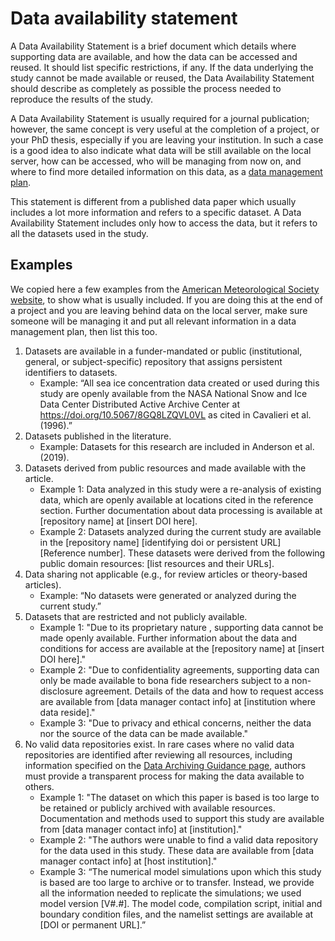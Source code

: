 # Data availability statement

A Data Availability Statement is a brief document which details where supporting data are available, and how the data can be accessed and reused. It should list specific restrictions, if any. If the data underlying the study cannot be made available or reused, the Data Availability Statement should describe as completely as possible the process needed to reproduce the results of the study.

A Data Availability Statement is usually required for a journal publication; however, the same concept is very useful at the completion of a project, or your PhD thesis, especially if you are leaving your institution. In such a case is a good idea to also indicate what data will be still available on the local server, how can be accessed, who will be managing from now on, and where to find more detailed information on this data, as a [data management plan](dmp.md).

This statement is different from a published data paper which usually includes a lot more information and refers to a specific dataset. A Data Availability Statement includes only how to access the data, but it refers to all the datasets used in the study.

## Examples
We copied here a few examples from the [American Meteorological Society website](https://www.ametsoc.org/index.cfm/ams/publications/author-information/formatting-and-manuscript-components/data-availability-statement-examples/), to show what is usually included. If you are doing this at the end of a project and you are leaving behind data on the local server, make sure someone will be managing it and put all relevant information in a data management plan, then list this too.

1) Datasets are available in a funder-mandated or public (institutional, general, or subject-specific) repository that assigns persistent identifiers to datasets.
    - Example: “All sea ice concentration data created or used during this study are openly available from the NASA National Snow and Ice Data Center Distributed Active Archive Center at https://doi.org/10.5067/8GQ8LZQVL0VL as cited in Cavalieri et al. (1996).”
2) Datasets published in the literature.
    - Example: Datasets for this research are included in Anderson et al. (2019).
3) Datasets derived from public resources and made available with the article.
    - Example 1: Data analyzed in this study were a re-analysis of existing data, which are openly available at locations cited in the reference section. Further documentation about data processing is available at [repository name] at [insert DOI here].
    - Example 2: Datasets analyzed during the current study are available in the [repository name] [identifying doi or persistent URL] [Reference number]. These datasets were derived from the following public domain resources: [list resources and their URLs].
4) Data sharing not applicable (e.g., for review articles or theory-based articles).
    - Example: “No datasets were generated or analyzed during the current study.”
5) Datasets that are restricted and not publicly available.
    - Example 1: "Due to its proprietary nature <or ethical concerns>, supporting data cannot be made openly available. Further information about the data and conditions for access are available at the [repository name] at [insert DOI here]."
    - Example 2: "Due to confidentiality agreements, supporting data can only be made available to bona fide researchers subject to a non-disclosure agreement. Details of the data and how to request access are available from [data manager contact info] at [institution where data reside]."
    - Example 3: "Due to privacy and ethical concerns, neither the data nor the source of the data can be made available."
6) No valid data repositories exist. In rare cases where no valid data repositories are identified after reviewing all resources, including information specified on the [Data Archiving Guidance page](https://www.ametsoc.org/index.cfm/ams/publications/ethical-guidelines-and-ams-policies/data-policy-and-guidelines/data-archiving-guidance/), authors must provide a transparent process for making the data available to others.
    - Example 1: "The dataset on which this paper is based is too large to be retained or publicly archived with available resources. Documentation and methods used to support this study are available from [data manager contact info] at [institution]."
    - Example 2: "The authors were unable to find a valid data repository for the data used in this study. These data are available from [data manager contact info] at [host institution]."
    - Example 3: “The numerical model simulations upon which this study is based are too large to archive or to transfer. Instead, we provide all the information needed to replicate the simulations; we used model version [V#.#]. The model code, compilation script, initial and boundary condition files, and the namelist settings are available at [DOI or permanent URL].”
